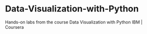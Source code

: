 # Data-Visualization-with-Python
Hands-on labs from the course Data Visualization with Python IBM | Coursera
